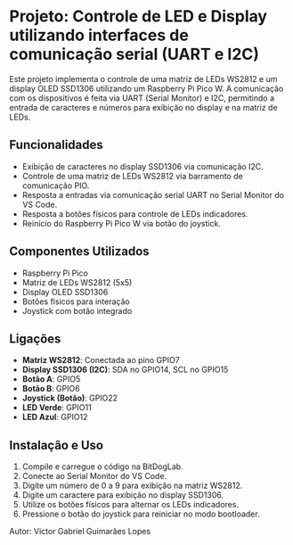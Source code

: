 # Projeto: Controle de LED e Display utilizando interfaces de comunicação serial (UART e I2C)

Este projeto implementa o controle de uma matriz de LEDs WS2812 e um display OLED SSD1306 utilizando um Raspberry Pi Pico W. A comunicação com os dispositivos é feita via UART (Serial Monitor) e I2C, permitindo a entrada de caracteres e números para exibição no display e na matriz de LEDs.

## Funcionalidades

- Exibição de caracteres no display SSD1306 via comunicação I2C.
- Controle de uma matriz de LEDs WS2812 via barramento de comunicação PIO.
- Resposta a entradas via comunicação serial UART no Serial Monitor do VS Code.
- Resposta a botões físicos para controle de LEDs indicadores.
- Reinício do Raspberry Pi Pico W via botão do joystick.

## Componentes Utilizados

- Raspberry Pi Pico
- Matriz de LEDs WS2812 (5x5)
- Display OLED SSD1306
- Botões físicos para interação
- Joystick com botão integrado

## Ligações

- **Matriz WS2812**: Conectada ao pino GPIO7
- **Display SSD1306 (I2C)**: SDA no GPIO14, SCL no GPIO15
- **Botão A**: GPIO5
- **Botão B**: GPIO6
- **Joystick (Botão)**: GPIO22
- **LED Verde**: GPIO11
- **LED Azul**: GPIO12

## Instalação e Uso

1. Compile e carregue o código na BitDogLab.
2. Conecte ao Serial Monitor do VS Code.
3. Digite um número de 0 a 9 para exibição na matriz WS2812.
4. Digite um caractere para exibição no display SSD1306.
5. Utilize os botões físicos para alternar os LEDs indicadores.
6. Pressione o botão do joystick para reiniciar no modo bootloader.

Autor: Victor Gabriel Guimarães Lopes

